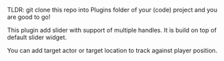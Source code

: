 TLDR: git clone this repo into Plugins folder of your (code) project and you are good to go! 

This plugin add slider with support of multiple handles. It is build on top of default slider widget. 

You can add target actor or target location to track against player position. 
